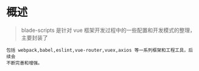 # 概述

> blade-scripts 是针对 vue 框架开发过程中的一些配置和开发模式的整理，主要封装了

    包括 webpack,babel,eslint,vue-router,vuex,axios 等一系列框架和工程工具，后续会
	不断完善和增强。
